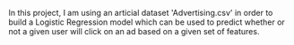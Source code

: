 In this project, I am using an articial dataset 'Advertising.csv' in order to build a Logistic Regression model which
can be used to predict whether or not a given user will click on an ad based on a given set of features.
